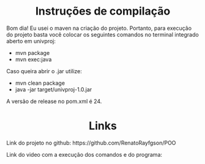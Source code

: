 <h1 align="center"> Instruções de compilação </h1> 

Bom dia! Eu usei o maven na criação do projeto. Portanto, para execução do projeto basta você colocar os seguintes comandos no terminal integrado aberto em univproj: 

* mvn package
* mvn exec:java

Caso queira abrir o .jar utilize:

* mvn clean package
* java -jar target/univproj-1.0.jar

A versão de release no pom.xml é 24.

<h1 align="center"> Links </h1>
<div id="Links">
Link do projeto no github: 
https://github.com/RenatoRayfgson/POO

Link do video com a execução dos comandos e do programa:
</div>
